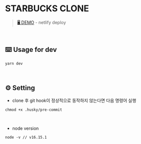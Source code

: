 # STARBUCKS CLONE

> [🖥 DEMO](starbucks-changyu.netlify.app/) - netlify deploy

<br />

## ⌨️ Usage for dev

```
yarn dev
```

<br />

## ⚙️ Setting

- clone 후 git hook이 정상적으로 동작하지 않는다면 다음 명령어 실행

```
chmod +x .husky/pre-commit
```

<br />

- node version

```
node -v // v16.15.1
```
